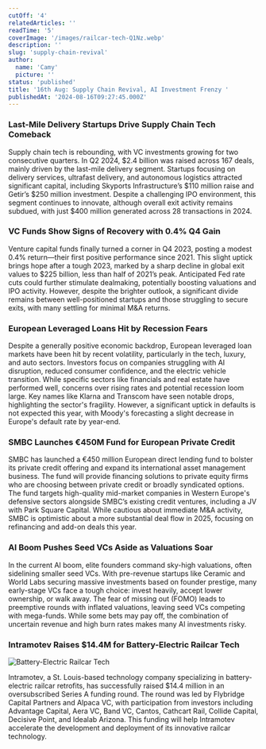 ```yaml
---
cutOff: '4'
relatedArticles: ''
readTime: '5'
coverImage: '/images/railcar-tech-Q1Nz.webp'
description: ''
slug: 'supply-chain-revival'
author:
  name: 'Camy'
  picture: ''
status: 'published'
title: '16th Aug: Supply Chain Revival, AI Investment Frenzy '
publishedAt: '2024-08-16T09:27:45.000Z'
---
```


### Last-Mile Delivery Startups Drive Supply Chain Tech Comeback

Supply chain tech is rebounding, with VC investments growing for two consecutive quarters. In Q2 2024, $2.4 billion was raised across 167 deals, mainly driven by the last-mile delivery segment. Startups focusing on delivery services, ultrafast delivery, and autonomous logistics attracted significant capital, including Skyports Infrastructure’s $110 million raise and Getir’s $250 million investment. Despite a challenging IPO environment, this segment continues to innovate, although overall exit activity remains subdued, with just $400 million generated across 28 transactions in 2024.

### VC Funds Show Signs of Recovery with 0.4% Q4 Gain

Venture capital funds finally turned a corner in Q4 2023, posting a modest 0.4% return—their first positive performance since 2021. This slight uptick brings hope after a tough 2023, marked by a sharp decline in global exit values to $225 billion, less than half of 2021’s peak. Anticipated Fed rate cuts could further stimulate dealmaking, potentially boosting valuations and IPO activity. However, despite the brighter outlook, a significant divide remains between well-positioned startups and those struggling to secure exits, with many settling for minimal M&A returns.

### European Leveraged Loans Hit by Recession Fears

Despite a generally positive economic backdrop, European leveraged loan markets have been hit by recent volatility, particularly in the tech, luxury, and auto sectors. Investors focus on companies struggling with AI disruption, reduced consumer confidence, and the electric vehicle transition. While specific sectors like financials and real estate have performed well, concerns over rising rates and potential recession loom large. Key names like Klarna and Transcom have seen notable drops, highlighting the sector's fragility. However, a significant uptick in defaults is not expected this year, with Moody's forecasting a slight decrease in Europe's default rate by year-end.

### SMBC Launches €450M Fund for European Private Credit

SMBC has launched a €450 million European direct lending fund to bolster its private credit offering and expand its international asset management business. The fund will provide financing solutions to private equity firms who are choosing between private credit or broadly syndicated options. The fund targets high-quality mid-market companies in Western Europe's defensive sectors alongside SMBC’s existing credit ventures, including a JV with Park Square Capital. While cautious about immediate M&A activity, SMBC is optimistic about a more substantial deal flow in 2025, focusing on refinancing and add-on deals this year.

### AI Boom Pushes Seed VCs Aside as Valuations Soar

In the current AI boom, elite founders command sky-high valuations, often sidelining smaller seed VCs. With pre-revenue startups like Ceramic and World Labs securing massive investments based on founder prestige, many early-stage VCs face a tough choice: invest heavily, accept lower ownership, or walk away. The fear of missing out (FOMO) leads to preemptive rounds with inflated valuations, leaving seed VCs competing with mega-funds. While some bets may pay off, the combination of uncertain revenue and high burn rates makes many AI investments risky.

### Intramotev Raises $14.4M for Battery-Electric Railcar Tech

![Battery-Electric Railcar Tech](/images/railcar-tech-I5NT.webp)

Intramotev, a St. Louis-based technology company specializing in battery-electric railcar retrofits, has successfully raised $14.4 million in an oversubscribed Series A funding round. The round was led by Flybridge Capital Partners and Alpaca VC, with participation from investors including Advantage Capital, Aera VC, Band VC, Cantos, Cathcart Rail, Collide Capital, Decisive Point, and Idealab Arizona. This funding will help Intramotev accelerate the development and deployment of its innovative railcar technology.